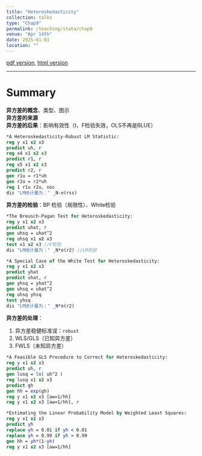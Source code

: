 ```yaml
---
title: "Heteroskedasticity"
collection: talks
type: "Chap9"
permalink: /teaching/stata/chap9
venue: "Apr 14th"
date: 2025-01-01
location: ""
---
```


[pdf version](http://xishanyu2.github.io/files/Heteroskedasticity.pdf), [html version](http://xishanyu2.github.io/files/Heteroskedasticity.html)

---

# Summary

**异方差的概念**、类型、图示  
**异方差的来源**  
**异方差的后果**：影响有效性（t、F检验失效，OLS不再是BLUE）

```stata
*A Heteroskedasticity-Robust LM Statistic:
reg y x1 x2 x3
predict uh, r
reg x4 x1 x2 x3
predict r1, r
reg x5 x1 x2 x3
predict r2, r
gen r1u = r1*uh
gen r2u = r2*uh
reg 1 r1u r2u, noc
dis "LM统计量为：" _N-e(rss)
```

**异方差的检验**：BP 检验（局限性）、White检验

```stata
*The Breusch-Pagan Test for Heteroskedasticity:
reg y x1 x2 x3
predict uhat, r
gen uhsq = uhat^2
reg uhsq x1 x2 x3
test x1 x2 x3 //F检验
dis "LM统计量为：" _N*e(r2) //LM检验
```

```stata
*A Special Case of the White Test for Heteroskedasticity:
reg y x1 x2 x3
predict yhat
predict uhat, r
gen yhsq = yhat^2
gen uhsq = uhat^2
reg uhsq yhsq
test yhsq
dis "LM统计量为：" _N*e(r2)
```

**异方差的处理**：
1. 异方差稳健标准误：`robust`
2. WLS/GLS（已知异方差）
3. FWLS（未知异方差）

```stata
*A Feasible GLS Procedure to Correct for Heteroskedasticity:
reg y x1 x2 x3
predict uh, r
gen lusq = ln( uh^2 )
reg lusq x1 x2 x3
predict gh
gen hh = exp(gh)
reg y x1 x2 x3 [aw=1/hh]
reg y x1 x2 x3 [aw=1/hh], r
```

```stata
*Estimating the Linear Probability Model by Weighted Least Squares:
reg y x1 x2 x3
predict yh
replace yh = 0.01 if yh < 0.01
replace yh = 0.99 if yh > 0.99
gen hh = yh*(1-yh)
reg y x1 x2 x3 [aw=1/hh]
```
